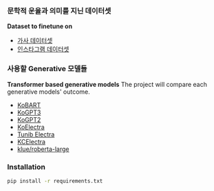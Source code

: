 ### 문학적 운율과 의미를 지닌 데이터셋

**Dataset to finetune on**

- [가사 데이터셋](_clones/char-rnn-tensorflow/data/lyricskor/input.txt)
- [인스타그램 데이터셋](https://drive.google.com/drive/u/0/folders/1KNbBE5ENNzwT6A_GyAmyaofJUyBcFkQ4)

### 사용할 Generative 모델들

**Transformer based generative models**
The project will compare each generative models' outcome.

- [KoBART](https://github.com/SKT-AI/KoBART)
- [KoGPT3](https://huggingface.co/skt/ko-gpt-trinity-1.2B-v0.5)
- [KoGPT2](https://huggingface.co/taeminlee/kogpt2)
- [KoElectra](https://github.com/monologg/KoELECTRA)
- [Tunib Electra](https://github.com/tunib-ai/tunib-electra)
- [KCElectra](https://huggingface.co/beomi/KcELECTRA-base)
- [klue/roberta-large](https://huggingface.co/klue/roberta-large)

### Installation

```bash
pip install -r requirements.txt
```
